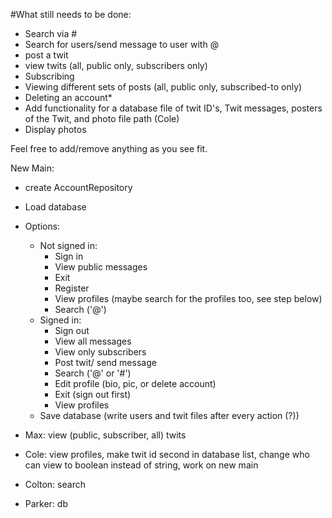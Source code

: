 #What still needs to be done:
- Search via #
- Search for users/send message to user with @
- post a twit
- view twits (all, public only, subscribers only)
- Subscribing
- Viewing different sets of posts (all, public only, subscribed-to only)
- Deleting an account*
- Add functionality for a database file of twit ID's, Twit messages, posters of the Twit, and photo file path (Cole)
- Display photos

Feel free to add/remove anything as you see fit.

New Main:
- create AccountRepository
- Load database
- Options:
  - Not signed in:
    - Sign in
    - View public messages
    - Exit
    - Register
    - View profiles (maybe search for the profiles too, see step below)
    - Search ('@')
  - Signed in:
    - Sign out
    - View all messages
    - View only subscribers
    - Post twit/ send message
    - Search ('@' or '#')
    - Edit profile (bio, pic, or delete account)
    - Exit (sign out first)
    - View profiles
  - Save database (write users and twit files after every action (?))

- Max: view (public, subscriber, all) twits
- Cole: view profiles, make twit id second in database list, change who can view to boolean instead of string, work on new main
- Colton: search
- Parker: db
